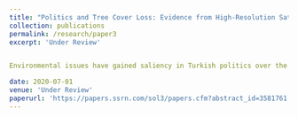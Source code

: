 ```yaml
---
title: "Politics and Tree Cover Loss: Evidence from High-Resolution Satellite Data"
collection: publications
permalink: /research/paper3
excerpt: 'Under Review'


Environmental issues have gained saliency in Turkish politics over the last decade, especially after the Gezi Park demonstrations. However, no systemic empirical evidence exists to inform us about the relationship between politics and tree cover in Turkey. Although Turkey witnessed significant tree loss over the last decades, we do not know how much of this damage is attributed to politics. Using high-resolution satellite data, this paper provides the first empirical relationship between local politics and tree loss. The results show that districts with Justice and Development Party (AKP) mayors have higher tree loss by around a combined area of 62 football pitches on average. These results imply that local governments can have a substantial impact on the environment despite their limited effect in the design of environmental policies.'

date: 2020-07-01
venue: 'Under Review'
paperurl: 'https://papers.ssrn.com/sol3/papers.cfm?abstract_id=3581761'
---
```



